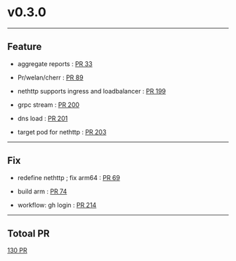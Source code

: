 
# v0.3.0

***

## Feature

* aggregate reports : [PR 33](https://github.com/spidernet-io/spiderdoctor/pull/33)

* Pr/welan/cherr : [PR 89](https://github.com/spidernet-io/spiderdoctor/pull/89)

* nethttp supports ingress and loadbalancer : [PR 199](https://github.com/spidernet-io/spiderdoctor/pull/199)

* grpc stream : [PR 200](https://github.com/spidernet-io/spiderdoctor/pull/200)

* dns load : [PR 201](https://github.com/spidernet-io/spiderdoctor/pull/201)

* target pod for nethttp : [PR 203](https://github.com/spidernet-io/spiderdoctor/pull/203)



***

## Fix

* redefine nethttp ; fix arm64 : [PR 69](https://github.com/spidernet-io/spiderdoctor/pull/69)

* build arm : [PR 74](https://github.com/spidernet-io/spiderdoctor/pull/74)

* workflow: gh login : [PR 214](https://github.com/spidernet-io/spiderdoctor/pull/214)



***

## Totoal PR

[ 130 PR](https://github.com/spidernet-io/spiderdoctor/compare/v0.2.0...v0.3.0)

